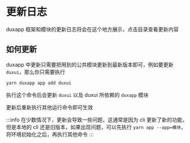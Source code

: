 # 更新日志

duxapp 框架和模块的更新日志将会在这个地方展示，点击目录查看更新内容

## 如何更新

duxapp 中更新只需要把用到的公共模块更新到最新版本即可，例如要更新 `duxui`，那么你只需要执行

```bash
yarn duxapp app add duxui
```

执行这个命令后会更新 `duxui` 以及 duxui 所依赖的 `duxapp` 模块

更新后重新执行其他运行命令即可生效

:::info
在少数情况下，更新会导致一些问题，这通常是因为 cli 更新了新的功能，但是本地的 cli 还是旧版本，如果出现问题，可以先执行 `yarn app --app=模块`，将环境初始化之后，再执行其他命令
:::